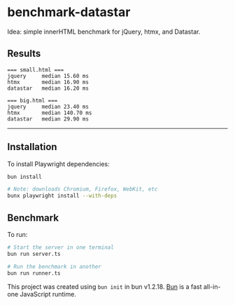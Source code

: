 # benchmark-datastar

Idea: simple innerHTML benchmark for jQuery, htmx, and Datastar.

## Results

```
=== small.html ===
jquery     median 15.60 ms
htmx       median 16.90 ms
datastar   median 16.20 ms

=== big.html ===
jquery     median 23.40 ms
htmx       median 140.70 ms
datastar   median 29.90 ms
```

---

## Installation

To install Playwright dependencies:

```bash
bun install

# Note: downloads Chromium, Firefox, WebKit, etc
bunx playwright install --with-deps
```

## Benchmark

To run:

```bash
# Start the server in one terminal
bun run server.ts

# Run the benchmark in another
bun run runner.ts
```

This project was created using `bun init` in bun v1.2.18. [Bun](https://bun.sh) is a fast all-in-one JavaScript runtime.